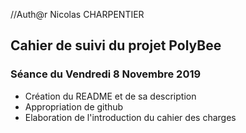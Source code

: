 //Auth@r Nicolas CHARPENTIER


<h2> Cahier de suivi du projet PolyBee </h2>

<h3>Séance du Vendredi 8 Novembre 2019 </h3>

- Création du README et de sa description
- Appropriation de github
- Elaboration de l'introduction du cahier des charges 
